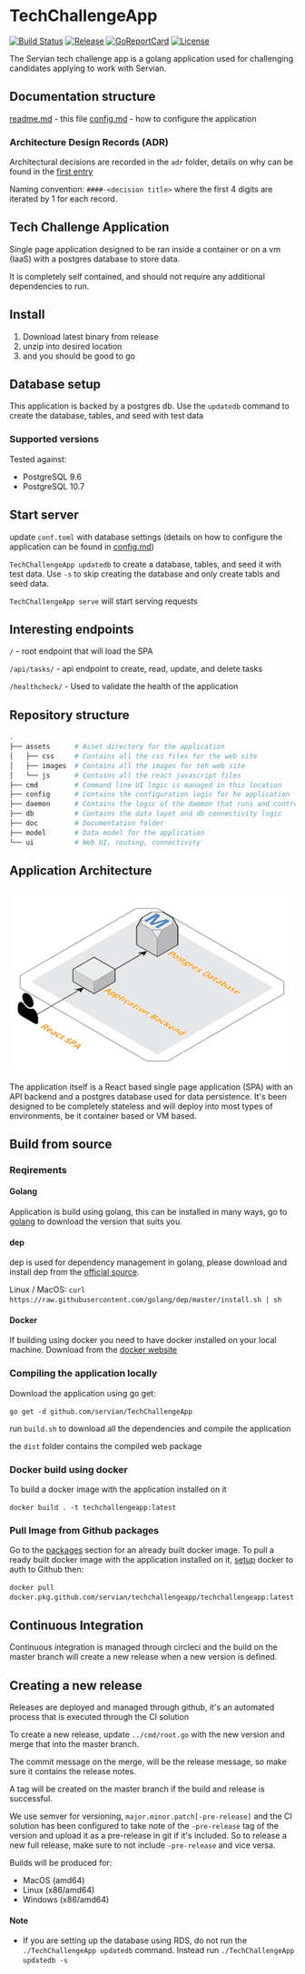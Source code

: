 # TechChallengeApp

[![Build Status][circleci-badge]][circleci]
[![Release][release-badge]][release]
[![GoReportCard][report-badge]][report]
[![License][license-badge]][license]

[circleci-badge]: https://circleci.com/gh/servian/TechChallengeApp.svg?style=shield&circle-token=8dfd03c6c2a5dc5555e2f1a84c36e33bc58ad0aa
[circleci]: https://circleci.com/gh/servian/TechChallengeApp
[release-badge]: http://img.shields.io/github/release/servian/TechChallengeApp/all.svg?style=flat
[release]:https://github.com/servian/TechChallengeApp/releases
[report-badge]: https://goreportcard.com/badge/github.com/servian/TechChallengeApp
[report]: https://goreportcard.com/report/github.com/servian/TechChallengeApp
[license-badge]: https://img.shields.io/github/license/servian/TechChallengeApp.svg?style=flat
[license]: https://github.com/servian/TechChallengeApp/license

The Servian tech challenge app is a golang application used for challenging candidates applying to work with Servian.

## Documentation structure

[readme.md](readme.md) - this file
[config.md](config.md) - how to configure the application

### Architecture Design Records (ADR)

Architectural decisions are recorded in the `adr` folder, details on why can be found in the [first entry](adr/0001-record-architecture-decisions.md)

Naming convention: `####-<decision title>` where the first 4 digits are iterated by 1 for each record.

## Tech Challenge Application

Single page application designed to be ran inside a container or on a vm (IaaS) with a postgres database to store data.

It is completely self contained, and should not require any additional dependencies to run.

## Install

1. Download latest binary from release
2. unzip into desired location
3. and you should be good to go

## Database setup

This application is backed by a postgres db. Use the `updatedb` command to create the database, tables, and seed with test data

### Supported versions

Tested against:

* PostgreSQL 9.6
* PostgreSQL 10.7

## Start server

update `conf.toml` with database settings (details on how to configure the application can be found in [config.md](config.md))

`TechChallengeApp updatedb` to create a database, tables, and seed it with test data. Use `-s` to skip creating the database and only create tabls and seed data.

`TechChallengeApp serve` will start serving requests

## Interesting endpoints

`/` - root endpoint that will load the SPA

`/api/tasks/` - api endpoint to create, read, update, and delete tasks

`/healthcheck/` - Used to validate the health of the application

## Repository structure

``` sh
.
├── assets      # Asset directory for the application
│   ├── css     # Contains all the css files for the web site
│   ├── images  # Contains all the images for teh web site
│   └── js      # Contains all the react javascript files
├── cmd         # Command line UI logic is managed in this location
├── config      # Contains the configuration logic for he application
├── daemon      # Contains the logic of the daemon that runs and controll the app
├── db          # Contains the data layet and db connectivity logic
├── doc         # Documentation folder
├── model       # Data model for the application
└── ui          # Web UI, routing, connectivity
```

## Application Architecture

![architecture](images/architecture.png)

The application itself is a React based single page application (SPA) with an API backend and a postgres database used for data persistence. It's been designed to be completely stateless and will deploy into most types of environments, be it container based or VM based.

## Build from source

### Reqirements

#### Golang

Application is build using golang, this can be installed in many ways, go to [golang](https://golang.org/) to download the version that suits you.

#### dep

dep is used for dependency management in golang, please download and install dep from the [official source](https://github.com/golang/dep).

Linux / MacOS: `curl https://raw.githubusercontent.com/golang/dep/master/install.sh | sh`

#### Docker

If building using docker you need to have docker installed on your local machine. Download from the [docker website](https://www.docker.com/get-started)

### Compiling the application locally

Download the application using go get:

`go get -d github.com/servian/TechChallengeApp`

run `build.sh` to download all the dependencies and compile the application

the `dist` folder contains the compiled web package

### Docker build using docker

To build a docker image with the application installed on it

`docker build . -t techchallengeapp:latest`


### Pull Image from Github packages

Go to the [packages](https://github.com/servian/TechChallengeApp/packages) section for an already built docker image. 
To pull a ready built docker image with the application installed on it, [setup](https://docs.github.com/en/packages/using-github-packages-with-your-projects-ecosystem/configuring-docker-for-use-with-github-packages) docker to auth to Github then:

`docker pull docker.pkg.github.com/servian/techchallengeapp/techchallengeapp:latest`


## Continuous Integration

Continuous integration is managed through circleci and the build on the master branch will create a new release when a new version is defined.

## Creating a new release

Releases are deployed and managed through github, it's an automated process that is executed through the CI solution

To create a new release, update `../cmd/root.go` with the new version and merge that into the master branch.

The commit message on the merge, will be the release message, so make sure it contains the release notes.

A tag will be created on the master branch if the build and release is successful.

We use semver for versioning, `major.minor.patch[-pre-release]` and the CI solution has been configured to take note of the `-pre-release` tag of the version and upload it as a pre-release in git if it's included. So to release a new full release, make sure to not include `-pre-release` and vice versa.

Builds will be produced for:

* MacOS (amd64)
* Linux (x86/amd64)
* Windows (x86/amd64)

#### Note
* If you are setting up the database using RDS, do not run the `./TechChallengeApp updatedb` command. Instead run `./TechChallengeApp updatedb -s` 

